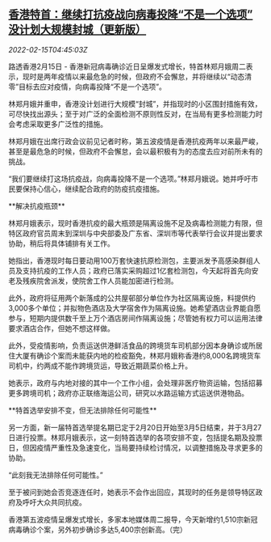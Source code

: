 <!--1644901263000-->
[香港特首：继续打抗疫战向病毒投降“不是一个选项” 没计划大规模封城（更新版）](https://cn.reuters.com/article/hk-chief-comments-pandemic-0215-tues-idCNKBS2KK0B6)
------

<div><i>2022-02-15T04:45:03Z</i></div><p>路透香港2月15日 - 香港新冠病毒确诊近日呈爆发式增长，特首林郑月娥周二表示，现时是两年疫情以来最危急的时候，但政府不会懈怠，并将继续以“动态清零”目标去应对疫情，向病毒投降“不是一个选项”。</p><p>林郑月娥并重申，香港没计划进行大规模“封城”，并指现时的小区围封措施有效，可尽快找出源头；至于对广泛的全面检测不原则性反对，在当局有更多检测能力时会考虑采取更多广泛性的措施。</p><p>林郑月娥在出席行政会议前见记者时称，第五波疫情是香港抗疫两年以来最严峻，甚至是最危急的时候，但政府不会懈怠，会以最积极有为的态度去应对前所未有的挑战。</p><p>“我们要继续打这场抗疫战，向病毒投降不是一个选项。”林郑月娥说。她并呼吁市民要保持心信心，继续配合政府的防疫抗疫措施。</p><p>**解决抗疫瓶颈**</p><p>林郑月娥表示，现时香港抗疫的最大瓶颈是隔离设施不足及病毒检测能力有限，但特区政府官员周末到深圳与中央部委及广东省、深圳市等代表举行会议并提出要求协助，稍后将具体铺排有关工作。</p><p>她指出，香港现时每日要动用100万套快速抗原检测包，主要派发予高感染群组人员及支持抗疫的工作人员；政府已落实采购超过1亿套检测包，今天起将首先向安老及残疾院舍派发，使院舍工作人员能加密进行检测。</p><p>此外，政府将征用两个新落成的公共屋邨部分单位作为社区隔离设施，料提供约3,000多个单位；并拟物色酒店及大学宿舍作为隔离设施。她希望酒店业界能自愿参与，短期内提供数千至上万个酒店房间作隔离设施；尽管她有权力可以运用法律要求酒店合作，但她不想这样做。</p><p>此外，受疫情影响，负责运送供港鲜活食品的跨境货车司机部分因本身确诊或所居住大厦有确诊个案而未能获内地的检疫豁免，林郑月娥称香港约8,000名跨境货车司机中，约两成不能作跨境货运，导致近期蔬菜价格上升。</p><p>她表示，政府与内地对接的其中一个工作小组，会处理非医疗物资运输，包括招募更多跨境司机；政府亦正联络海运公司，研究以水路运输方式运送供港物品。</p><p>**特首选举安排不变，但无法排除任何可能性**</p><p>另一方面，新一届特首选举提名期已定于2月20日开始至3月5日结束，并于3月27日进行投票。林郑月娥表示，这一刻特首选举的各项安排不变，包括提名期及投票日，但因疫情严重性及急速变化，当局要持续检讨情况，以调整措施及寻求更多的协助。</p><p>“此刻我无法排除任何可能性。”</p><p>至于被问到她会否竞逐连任时，她表示不会作出回应，其现时的任务是领导特区政府及呼吁大众共同抗疫。</p><p>香港第五波疫情呈爆发式增长，多家本地媒体周二报导，今天新增约1,510宗新冠病毒确诊个案，另外初步确诊多达5,400宗创新高。（完）</p>
